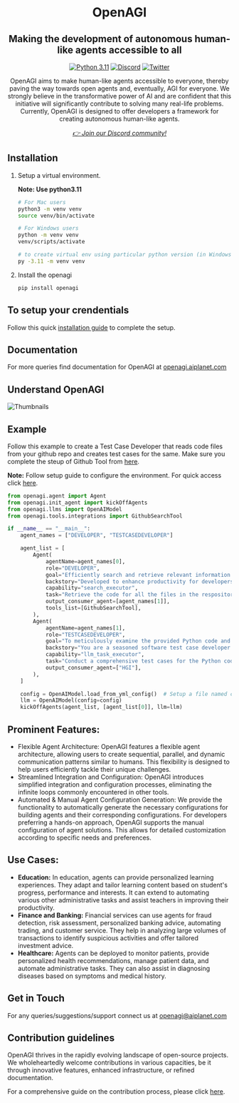 <div align="center">
<h1 align="center">OpenAGI </h1>
<h2 align="center">Making the development of autonomous human-like agents accessible to all</h2>

<a href="https://img.shields.io/badge/Python-3.11-3776AB.svg?style=flat&logo=python&logoColor=white"><img src="https://img.shields.io/badge/Python-3.11-3776AB.svg?style=flat&logo=python&logoColor=white" alt="Python 3.11"></a>
<a href="https://discord.gg/4aWV7He2QU"><img src="https://dcbadge.vercel.app/api/server/4aWV7He2QU?style=flat" alt="Discord" /></a>
<a href="https://twitter.com/aiplanethub"><img src="https://img.shields.io/twitter/follow/aiplanethub" alt="Twitter" /></a>

<p>OpenAGI aims to make human-like agents accessible to everyone, thereby paving the way towards open agents and, eventually, AGI for everyone. We strongly believe in the transformative power of AI and are confident that this initiative will significantly contribute to solving many real-life problems. Currently, OpenAGI is designed to offer developers a framework for creating autonomous human-like agents.</p>
<i><a href="https://discord.gg/4aWV7He2QU">👉 Join our Discord community!</a></i>
</div>


## Installation

1. Setup a virtual environment.

   **Note: Use python3.11**

    ```bash
    # For Mac users
    python3 -m venv venv
    source venv/bin/activate

    # For Windows users
    python -m venv venv
    venv/scripts/activate

    # to create virtual env using particular python version (in Windows)
    py -3.11 -m venv venv
    ```

2. Install the openagi

   ```bash
   pip install openagi
   ```

## To setup your crendentials

Follow this quick [installation guide](https://openagi.aiplanet.com/getting-started/installation) to complete the setup.

## Documentation

For more queries find documentation for OpenAGI at [openagi.aiplanet.com](https://openagi.aiplanet.com/)

## Understand OpenAGI

![Thumbnails](https://github.com/aiplanethub/openagi/blob/dev/assets/openagi.png)

## Example

Follow this example to create a Test Case Developer that reads code files from your github repo and creates test cases for the same.
Make sure you complete the steup of Github Tool from [here](https://openagi.aiplanet.com/components/tools#id-4.-githubsearchtool).

**Note:** Follow setup guide to configure the environment. For quick access click [here](https://openagi.aiplanet.com/getting-started/installation).

```python
from openagi.agent import Agent
from openagi.init_agent import kickOffAgents
from openagi.llms import OpenAIModel
from openagi.tools.integrations import GithubSearchTool

if __name__ == "__main__":
    agent_names = ["DEVELOPER", "TESTCASEDEVELOPER"]

    agent_list = [
        Agent(
            agentName=agent_names[0],
            role="DEVELOPER",
            goal="Efficiently search and retrieve relevant information regarding repository and code snippets on GitHub.",
            backstory="Developed to enhance productivity for developers, this tool integrates with the GitHub API to provide streamlined access to code resources.",
            capability="search_executor",
            task="Retrieve the code for all the files in the respository.",
            output_consumer_agent=[agent_names[1]],
            tools_list=[GithubSearchTool],
        ),
        Agent(
            agentName=agent_names[1],
            role="TESTCASEDEVELOPER",
            goal="To meticulously examine the provided Python code and provide test cases with adherence to best practices.",
            backstory="You are a seasoned software test case developer who developes unit, integration and functional test cases for the given program code",
            capability="llm_task_executor",
            task="Conduct a comprehensive test cases for the Python code, paying particular attention to functional and acceptance testing including edge cases. Also provide no of positive and edge test cases to enable the management to understand the quality of testing",
            output_consumer_agent=["HGI"],
        ),
    ]

    config = OpenAIModel.load_from_yml_config()  # Setup a file named config.yaml and set OPENAI_API_KEY variable. Follow instructions from docs in Note above.
    llm = OpenAIModel(config=config)
    kickOffAgents(agent_list, [agent_list[0]], llm=llm)
```

## Prominent Features:

- Flexible Agent Architecture: OpenAGI features a flexible agent architecture, allowing users to create sequential, parallel, and dynamic communication patterns similar to humans. This flexibility is designed to help users efficiently tackle their unique challenges.
- Streamlined Integration and Configuration: OpenAGI introduces simplified integration and configuration processes, eliminating the infinite loops commonly encountered in other tools.
- Automated & Manual Agent Configuration Generation: We provide the functionality to automatically generate the necessary configurations for building agents and their corresponding configurations. For developers preferring a hands-on approach, OpenAGI supports the manual configuration of agent solutions. This allows for detailed customization according to specific needs and preferences.

## Use Cases:

- **Education:** In education, agents can provide personalized learning experiences. They adapt and tailor learning content based on student's progress, performance and interests. It can extend to automating various other administrative tasks and assist teachers in improving their productivity.
- **Finance and Banking:** Financial services can use agents for fraud detection, risk assessment, personalized banking advice, automating trading, and customer service. They help in analyzing large volumes of transactions to identify suspicious activities and offer tailored investment advice.
- **Healthcare:** Agents can be deployed to monitor patients, provide personalized health recommendations, manage patient data, and automate administrative tasks. They can also assist in diagnosing diseases based on symptoms and medical history.

## Get in Touch

For any queries/suggestions/support connect us at [openagi@aiplanet.com](mailto:openagi@aiplanet.com)

## Contribution guidelines

OpenAGI thrives in the rapidly evolving landscape of open-source projects. We wholeheartedly welcome contributions in various capacities, be it through innovative features, enhanced infrastructure, or refined documentation.

For a comprehensive guide on the contribution process, please click [here](https://github.com/aiplanethub/openagi/blob/main/dev/Readme.md).
